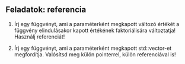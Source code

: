 Feladatok: referencia
---------------------

1. Írj egy függvényt, ami a paraméterként megkapott változó értékét a
függvény elindulásakor kapott értékének faktoriálisára változtatja!
Használj referenciát!

2. Írj egy függvényt, ami a paraméterként megkapott std::vector<int>-et
megfordítja. Valósítsd meg külön pointerrel, külön referenciával is!
